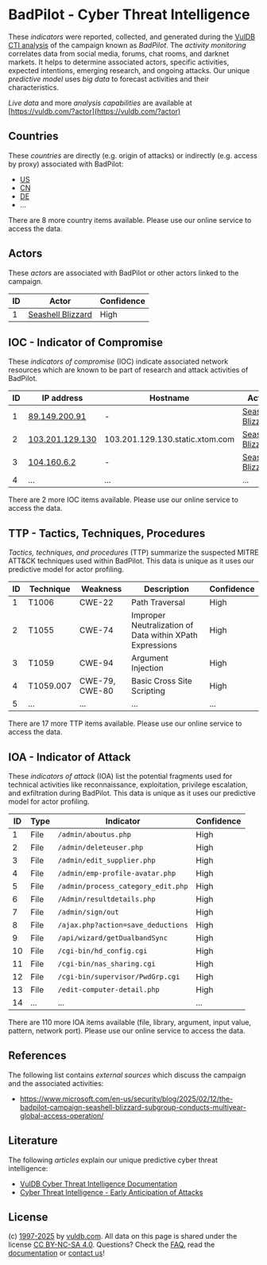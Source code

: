 # BadPilot - Cyber Threat Intelligence

These _indicators_ were reported, collected, and generated during the [VulDB CTI analysis](https://vuldb.com/?kb.cti) of the campaign known as _BadPilot_. The _activity monitoring_ correlates data from social media, forums, chat rooms, and darknet markets. It helps to determine associated actors, specific activities, expected intentions, emerging research, and ongoing attacks. Our unique _predictive model_ uses _big data_ to forecast activities and their characteristics.

_Live data_ and more _analysis capabilities_ are available at [https://vuldb.com/?actor](https://vuldb.com/?actor)

## Countries

These _countries_ are directly (e.g. origin of attacks) or indirectly (e.g. access by proxy) associated with BadPilot:

* [US](https://vuldb.com/?country.us)
* [CN](https://vuldb.com/?country.cn)
* [DE](https://vuldb.com/?country.de)
* ...

There are 8 more country items available. Please use our online service to access the data.

## Actors

These _actors_ are associated with BadPilot or other actors linked to the campaign.

ID | Actor | Confidence
-- | ----- | ----------
1 | [Seashell Blizzard](https://vuldb.com/?actor.seashell_blizzard) | High

## IOC - Indicator of Compromise

These _indicators of compromise_ (IOC) indicate associated network resources which are known to be part of research and attack activities of BadPilot.

ID | IP address | Hostname | Actor | Confidence
-- | ---------- | -------- | ----- | ----------
1 | [89.149.200.91](https://vuldb.com/?ip.89.149.200.91) | - | [Seashell Blizzard](https://vuldb.com/?actor.seashell_blizzard) | High
2 | [103.201.129.130](https://vuldb.com/?ip.103.201.129.130) | 103.201.129.130.static.xtom.com | [Seashell Blizzard](https://vuldb.com/?actor.seashell_blizzard) | High
3 | [104.160.6.2](https://vuldb.com/?ip.104.160.6.2) | - | [Seashell Blizzard](https://vuldb.com/?actor.seashell_blizzard) | High
4 | ... | ... | ... | ...

There are 2 more IOC items available. Please use our online service to access the data.

## TTP - Tactics, Techniques, Procedures

_Tactics, techniques, and procedures_ (TTP) summarize the suspected MITRE ATT&CK techniques used within BadPilot. This data is unique as it uses our predictive model for actor profiling.

ID | Technique | Weakness | Description | Confidence
-- | --------- | -------- | ----------- | ----------
1 | T1006 | CWE-22 | Path Traversal | High
2 | T1055 | CWE-74 | Improper Neutralization of Data within XPath Expressions | High
3 | T1059 | CWE-94 | Argument Injection | High
4 | T1059.007 | CWE-79, CWE-80 | Basic Cross Site Scripting | High
5 | ... | ... | ... | ...

There are 17 more TTP items available. Please use our online service to access the data.

## IOA - Indicator of Attack

These _indicators of attack_ (IOA) list the potential fragments used for technical activities like reconnaissance, exploitation, privilege escalation, and exfiltration during BadPilot. This data is unique as it uses our predictive model for actor profiling.

ID | Type | Indicator | Confidence
-- | ---- | --------- | ----------
1 | File | `/admin/aboutus.php` | High
2 | File | `/admin/deleteuser.php` | High
3 | File | `/admin/edit_supplier.php` | High
4 | File | `/admin/emp-profile-avatar.php` | High
5 | File | `/admin/process_category_edit.php` | High
6 | File | `/Admin/resultdetails.php` | High
7 | File | `/admin/sign/out` | High
8 | File | `/ajax.php?action=save_deductions` | High
9 | File | `/api/wizard/getDualbandSync` | High
10 | File | `/cgi-bin/hd_config.cgi` | High
11 | File | `/cgi-bin/nas_sharing.cgi` | High
12 | File | `/cgi-bin/supervisor/PwdGrp.cgi` | High
13 | File | `/edit-computer-detail.php` | High
14 | ... | ... | ...

There are 110 more IOA items available (file, library, argument, input value, pattern, network port). Please use our online service to access the data.

## References

The following list contains _external sources_ which discuss the campaign and the associated activities:

* https://www.microsoft.com/en-us/security/blog/2025/02/12/the-badpilot-campaign-seashell-blizzard-subgroup-conducts-multiyear-global-access-operation/

## Literature

The following _articles_ explain our unique predictive cyber threat intelligence:

* [VulDB Cyber Threat Intelligence Documentation](https://vuldb.com/?kb.cti)
* [Cyber Threat Intelligence - Early Anticipation of Attacks](https://www.scip.ch/en/?labs.20201022)

## License

(c) [1997-2025](https://vuldb.com/?kb.changelog) by [vuldb.com](https://vuldb.com/?kb.about). All data on this page is shared under the license [CC BY-NC-SA 4.0](https://creativecommons.org/licenses/by-nc-sa/4.0/). Questions? Check the [FAQ](https://vuldb.com/?kb.faq), read the [documentation](https://vuldb.com/?kb) or [contact us](https://vuldb.com/?contact)!
